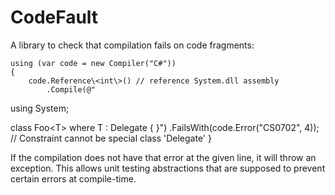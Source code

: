 # CodeFault

A library to check that compilation fails on code fragments:

    using (var code = new Compiler("C#"))
    {
        code.Reference\<int\>()	// reference System.dll assembly
            .Compile(@"
using System;

class Foo\<T\> where T : Delegate
{
}")
            .FailsWith(code.Error("CS0702", 4)); // Constraint cannot be special class 'Delegate'
    }

If the compilation does not have that error at the given line,
it will throw an exception. This allows unit testing abstractions
that are supposed to prevent certain errors at compile-time.